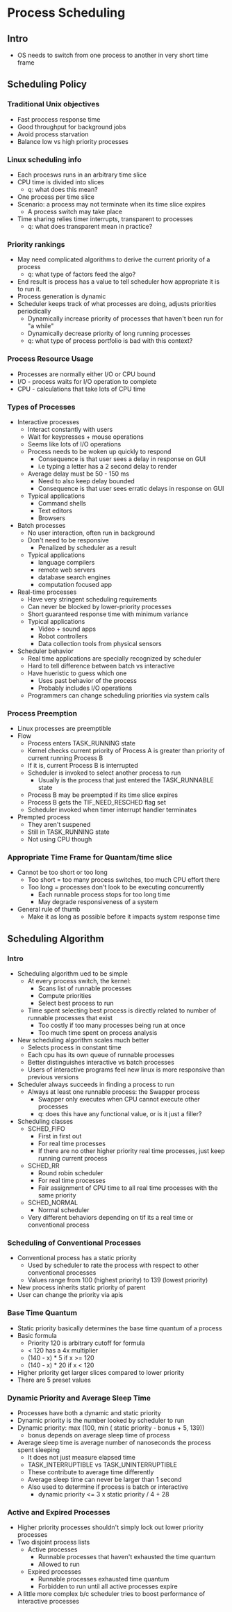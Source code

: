 # Process Scheduling

## Intro
* OS needs to switch from one process to another in very short time frame

## Scheduling Policy

### Traditional Unix objectives
* Fast proccess response time
* Good throughput for background jobs
* Avoid process starvation
* Balance low vs high priority processes
### Linux scheduling info
* Each procesws runs in an arbitrary time slice
* CPU time is divided into slices
    * q: what does this mean?
* One process per time slice
* Scenario: a process may not terminate when its time slice expires
    * A process switch may take place
* Time sharing relies timer interrupts, transparent to processes
    * q: what does transparent mean in practice?
### Priority rankings
* May need complicated algorithms to derive the current priority of a process
    * q: what type of factors feed the algo?
* End result is process has a value to tell scheduler how appropriate it is to run it.
* Process generation is dynamic
* Scheduler keeps track of what processes are doing, adjusts priorities periodically
    * Dynamically increase priority of processes that haven't been run for "a while"
    * Dynamically decrease priority of long running processes
    * q: what type of process portfolio is bad with this context?
### Process Resource Usage
* Processes are normally either I/O or CPU bound
* I/O - process waits for I/O operation to complete
* CPU - calculations that take lots of CPU time

### Types of Processes
* Interactive processes
    * Interact constantly with users
    * Wait for keypresses + mouse operations
    * Seems like lots of I/O operations
    * Process needs to be woken up quickly to respond
        * Consequence is that user sees a delay in response on GUI
        * i.e typing a letter has a 2 second delay to render
    * Average delay must be 50 - 150 ms
        * Need to also keep delay bounded
        * Consequence is that user sees erratic delays in response on GUI
    * Typical applications
        * Command shells
        * Text editors
        * Browsers
* Batch processes
    * No user interaction, often run in background
    * Don't need to be responsive
        * Penalized by scheduler as a result
    * Typical applications
        * language compilers
        * remote web servers
        * database search engines
        * computation focused app
* Real-time processes
    * Have very stringent scheduling requirements
    * Can never be blocked by lower-priority processes
    * Short guaranteed response time with minimum variance
    * Typical applications
        * Video + sound apps
        * Robot controllers
        * Data collection tools from physical sensors
* Scheduler behavior
    * Real time applications are specially recognized by scheduler
    * Hard to tell difference between batch vs interactive
    * Have hueristic to guess which one
        * Uses past behavior of the process
        * Probably includes I/O operations
    * Programmers can change scheduling priorities via system calls

### Process Preemption
* Linux processes are preemptible
* Flow
    * Process enters TASK_RUNNING state
    * Kernel checks current priority of Process A is greater than priority of current running Process B
    * If it is, current Process B is interrupted
    * Scheduler is invoked to select another process to run
        * Usually is the process that just entered the TASK_RUNNABLE state
    * Process B may be preempted if its time slice expires
    * Process B gets the TIF_NEED_RESCHED flag set
    * Scheduler invoked when timer interrupt handler terminates
* Prempted process
    * They aren't suspened
    * Still in TASK_RUNNING state
    * Not using CPU though

### Appropriate Time Frame for Quantam/time slice
* Cannot be too short or too long
    * Too short = too many process switches, too much CPU effort there
    * Too long = processes don't look to be executing concurrently
        * Each runnable process stops for too long time
        * May degrade responsiveness of a system
* General rule of thumb
    * Make it as long as possible before it impacts system response time

## Scheduling Algorithm

### Intro
* Scheduling algorithm ued to be simple
    * At every process switch, the kernel:
        * Scans list of runnable processes
        * Compute priorities
        * Select best process to run
    * Time spent selecting best process is directly related to number of runnable processes that exist
        * Too costly if too many processes being run at once
        * Too much time spent on process analysis
* New scheduling algorithm scales much better
    * Selects process in constant time
    * Each cpu has its own queue of runnable processes
    * Better distinguishes interactive vs batch processes
    * Users of interactive programs feel new linux is more responsive than previous versions
* Scheduler always succeeds in finding a process to run
    * Always at least one runnable process: the Swapper process
        * Swapper only executes when CPU cannot execute other processes
        * q: does this have any functional value, or is it just a filler?
* Scheduling classes
    * SCHED_FIFO
        * First in first out 
        * For real time processes
        * If there are no other higher priority real time processes, just keep running current process
    * SCHED_RR
        * Round robin scheduler
        * For real time processes
        * Fair assignment of CPU time to all real time processes with the same priority
    * SCHED_NORMAL
        * Normal scheduler
    * Very different behaviors depending on tif its a real time or conventional process

### Scheduling of Conventional Processes
* Conventional process has a static priority
    * Used by scheduler to rate the process with respect to other conventional processes
    * Values range from 100 (highest priority) to 139 (lowest priority)
* New process inherits static priority of parent
* User can change the priority via apis

### Base Time Quantum
* Static priority basically determines the base time quantum of a process
* Basic formula
    * Priority 120 is arbitrary cutoff for formula
    * < 120 has a 4x multiplier
    * (140 - x) * 5  if x >= 120
    * (140 - x) * 20  if x < 120
* Higher priority get larger slices compared to lower priority
* There are 5 preset values

### Dynamic Priority and Average Sleep Time
* Processes have both a dynamic and static priority
* Dynamic priority is the number looked by scheduler to run
* Dynamic priority: max (100, min (  static priority - bonus + 5, 139))
    * bonus depends on average sleep time of process
* Average sleep time is average number of nanoseconds the process spent sleeping
    * It does not just measure elapsed time
    * TASK_INTERRUPTIBLE vs TASK_UNINTERRUPTIBLE
    * These contribute to average time differently
    * Average sleep time can never be larger than 1 second
    * Also used to determine if process is batch or interactive
        * dynamic priority <= 3 x static priority / 4 + 28 

### Active and Expired Processes
* Higher priority processes shouldn't simply lock out lower priority processes
* Two disjoint process lists
    * Active processes
        * Runnable processes that haven't exhausted the time quantum
        * Allowed to run
    * Expired processes
        * Runnable processes exhausted time quantum
        * Forbidden to run until all active processes expire
* A little more complex b/c scheduler tries to boost performance of interactive processes





